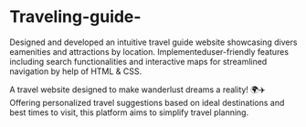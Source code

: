 # Traveling-guide-

 Designed and developed an intuitive travel guide website showcasing divers eamenities and
 attractions by location. Implementeduser-friendly features including search functionalities and
 interactive maps for streamlined navigation by help of HTML & CSS.
 
 A travel website designed to make wanderlust dreams a reality! 🌍✈️
 Offering personalized travel suggestions based on ideal destinations and best times to visit, this platform aims to simplify travel planning.
